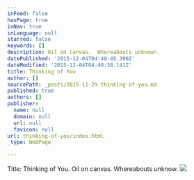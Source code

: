 ```yaml
---
inFeed: false
hasPage: true
inNav: true
inLanguage: null
starred: false
keywords: []
description: Oil on Canvas.  Whereabouts unknown.
datePublished: '2015-12-04T04:40:45.300Z'
dateModified: '2015-12-04T04:40:38.141Z'
title: Thinking of You
author: []
sourcePath: _posts/2015-11-29-thinking-of-you.md
published: true
authors: []
publisher:
  name: null
  domain: null
  url: null
  favicon: null
url: thinking-of-you/index.html
_type: WebPage

---
```

Title:  Thinking of You.  Oil on canvas.  Whereabouts unknow.
![](https://s3-us-west-2.amazonaws.com/the-grid-img/p/ef3b49df8e6d1f99ee15a023090561f8c5ab21e2.jpg)
